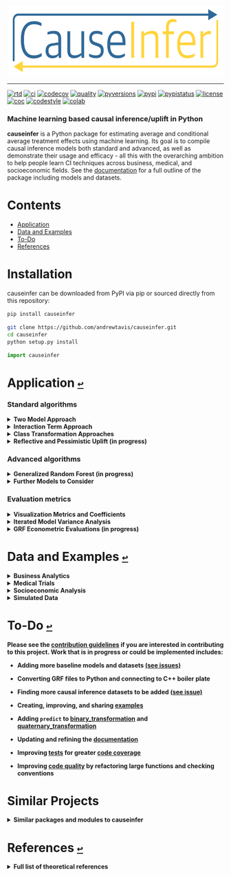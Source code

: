 <div align="center">
  <a href="https://github.com/andrewtavis/causeinfer"><img src="https://raw.githubusercontent.com/andrewtavis/causeinfer/main/resources/causeinfer_logo_transparent.png" width=612 height=164></a>
</div>

--------------------------------------

[![rtd](https://img.shields.io/readthedocs/causeinfer.svg?logo=read-the-docs)](http://causeinfer.readthedocs.io/en/latest/)
[![ci](https://img.shields.io/github/workflow/status/andrewtavis/causeinfer/CI?logo=github)](https://github.com/andrewtavis/causeinfer/actions?query=workflow%3ACI)
[![codecov](https://codecov.io/gh/andrewtavis/causeinfer/branch/main/graphs/badge.svg)](https://codecov.io/gh/andrewtavis/causeinfer)
[![quality](https://img.shields.io/codacy/grade/4ad05b30365d4097927d6f87ea273cf9?logo=codacy)](https://app.codacy.com/gh/andrewtavis/causeinfer/dashboard)
[![pyversions](https://img.shields.io/pypi/pyversions/causeinfer.svg?logo=python&logoColor=FFD43B&color=306998)](https://pypi.org/project/causeinfer/)
[![pypi](https://img.shields.io/pypi/v/causeinfer.svg?color=4B8BBE)](https://pypi.org/project/causeinfer/)
[![pypistatus](https://img.shields.io/pypi/status/causeinfer.svg)](https://pypi.org/project/causeinfer/)
[![license](https://img.shields.io/github/license/andrewtavis/causeinfer.svg)](https://github.com/andrewtavis/causeinfer/blob/main/LICENSE.txt)
[![coc](https://img.shields.io/badge/coc-Contributor%20Covenant-ff69b4.svg)](https://github.com/andrewtavis/causeinfer/blob/main/.github/CODE_OF_CONDUCT.md)
[![codestyle](https://img.shields.io/badge/code%20style-black-000000.svg)](https://github.com/psf/black)
[![colab](https://img.shields.io/badge/%20-Open%20in%20Colab-097ABB.svg?logo=google-colab&color=097ABB&labelColor=525252)](https://colab.research.google.com/github/andrewtavis/causeinfer)

### Machine learning based causal inference/uplift in Python

**causeinfer** is a Python package for estimating average and conditional average treatment effects using machine learning. Its goal is to compile causal inference models both standard and advanced, as well as demonstrate their usage and efficacy - all this with the overarching ambition to help people learn CI techniques across business, medical, and socioeconomic fields. See the [documentation](https://causeinfer.readthedocs.io/en/latest/index.html) for a full outline of the package including models and datasets.

# **Contents**<a id="contents"></a>
- [Application](#application)
- [Data and Examples](#data-and-examples)
- [To-Do](#to-do)
- [References](#references)

# Installation

causeinfer can be downloaded from PyPI via pip or sourced directly from this repository:

```bash
pip install causeinfer
```

```bash
git clone https://github.com/andrewtavis/causeinfer.git
cd causeinfer
python setup.py install
```

```python
import causeinfer
```

# Application [`↩`](#contents) <a id="application"></a>

### Standard algorithms

<details><summary><strong>Two Model Approach<strong></summary>
</p>

Separate models for treatment and control groups are trained and combined to derive average treatment effects (Hansotia, 2002).

```python
from causeinfer.standard_algorithms import TwoModel
from sklearn.ensemble import RandomForestClassifier

tm = TwoModel(
    treatment_model=RandomForestClassifier(**kwargs),
    control_model=RandomForestClassifier(**kwargs),
)
tm.fit(X=X_train, y=y_train, w=w_train)

# An array of predictions given a treatment and control model
tm_preds = tm.predict(X=X_test)
# An array of predicted treatment class probabilities given models
tm_probas = tm.predict_proba(X=X_test)
```

</p>
</details>

<details><summary><strong>Interaction Term Approach<strong></summary>
<p>

An interaction term between treatment and covariates is added to the data to allow for a basic single model application (Lo, 2002).

<div align="center">
  <img src="https://raw.githubusercontent.com/andrewtavis/causeinfer/main/resources/gh_images/interaction_term_data.png" width="720" height="282">
</div>

```python
from causeinfer.standard_algorithms import InteractionTerm
from sklearn.ensemble import RandomForestClassifier

it = InteractionTerm(model=RandomForestClassifier(**kwargs))
it.fit(X=X_train, y=y_train, w=w_train)

# An array of predictions given a treatment and control interaction term
it_preds = it.predict(X=X_test)
# An array of predicted treatment class probabilities given interaction terms
it_probas = it.predict_proba(X=X_test)
```

</p>
</details>

<details><summary><strong>Class Transformation Approaches<strong></summary>
<p>

Units are categorized into two or four classes to derive treatment effects from favorable class attributes (Lai, 2006; Kane, et al, 2014; Shaar, et al, 2016).

<div align="center">
  <img src="https://raw.githubusercontent.com/andrewtavis/causeinfer/main/resources/gh_images/new_known_unknown_classes.png" width="720" height="405">
</div>

```python
# Binary Class Transformation
from causeinfer.standard_algorithms import BinaryTransformation
from sklearn.ensemble import RandomForestRegressor

bt = BinaryTransformation(model=RandomForestRegressor(**kwargs), regularize=True)
bt.fit(X=X_train, y=y_train, w=w_train)

# An array of predicted probabilities (P(Favorable Class), P(Unfavorable Class))
bt_probas = bt.predict_proba(X=X_test)
```

```python
# Quaternary Class Transformation
from causeinfer.standard_algorithms import QuaternaryTransformation
from sklearn.ensemble import RandomForestRegressor

qt = QuaternaryTransformation(model=RandomForestRegressor(**kwargs), regularize=True)
qt.fit(X=X_train, y=y_train, w=w_train)

# An array of predicted probabilities (P(Favorable Class), P(Unfavorable Class))
qt_probas = qt.predict_proba(X=X_test)
```

</p>
</details>

<details><summary><strong>Reflective and Pessimistic Uplift (in progress)<strong></summary>
<p>

Weighted versions of the binary class transformation approach that are meant to dampen the original model's inherently noisy results (Shaar, et al, 2016).

```python
# Reflective Uplift Transformation
from causeinfer.standard_algorithms import ReflectiveUplift
from sklearn.ensemble import RandomForestRegressor

ru = ReflectiveUplift(model=RandomForestRegressor(**kwargs))
ru.fit(X=X_train, y=y_train, w=w_train)

# An array of predicted probabilities (P(Favorable Class), P(Unfavorable Class))
ru_probas = ru.predict_proba(X=X_test)
```

```python
# Pessimistic Uplift Transformation
from causeinfer.standard_algorithms import PessimisticUplift
from sklearn.ensemble import RandomForestRegressor

pu = PessimisticUplift(model=RandomForestRegressor(**kwargs))
pu.fit(X=X_train, y=y_train, w=w_train)

# An array of predicted probabilities (P(Favorable Class), P(Unfavorable Class))
pu_probas = pu.predict_proba(X=X_test)
```
</p>
</details>

### Advanced algorithms

<details><summary><strong>Generalized Random Forest (in progress)<strong></summary>
<p>

A wrapper application of honest causality based splitting random forests - via the R/C++ [grf](https://github.com/grf-labs/grf) (Athey, Tibshirani, and Wager, 2019).

```python
# Example code in progress
```

</p>
</details>

<details><summary><strong>Further Models to Consider<strong></summary>
<p>

- Under consideration for inclusion in causeinfer:
  - The X-Learner - Kunzel, et al (2019)
  - The R-Learner - Nie and Wager (2017)
  - Double Machine Learning - Chernozhukov, et al (2018)
  - Information Theory Trees/Forests - Soltys, et al (2015)

</p>
</details>

### Evaluation metrics
<details><summary><strong>Visualization Metrics and Coefficients<strong></summary>
<p>

Comparisons across stratified, ordered treatment response groups are used to derive model efficiency.

```python
from causeinfer.evaluation import plot_cum_gain, plot_qini

visual_eval_dict = {
    "y_test": y_test,
    "w_test": w_test,
    "two_model": tm_effects,
    "interaction_term": it_effects,
    "binary_trans": bt_effects,
    "quaternary_trans": qt_effects,
}

df_visual_eval = pd.DataFrame(visual_eval_dict, columns=visual_eval_dict.keys())
model_pred_cols = [
    col for col in visual_eval_dict.keys() if col not in ["y_test", "w_test"]
]
```

```python
fig, (ax1, ax2) = plt.subplots(ncols=2, sharey=False, figsize=(20, 5))

plot_cum_gain(
    df=df_visual_eval,
    n=100,
    models=models,
    percent_of_pop=True,
    outcome_col="y_test",
    treatment_col="w_test",
    normalize=True,
    random_seed=42,
    figsize=None,
    fontsize=20,
    axis=ax1,
    legend_metrics=True,
)

plot_qini(
    df=df_visual_eval,
    n=100,
    models=models,
    percent_of_pop=True,
    outcome_col="y_test",
    treatment_col="w_test",
    normalize=True,
    random_seed=42,
    figsize=None,
    fontsize=20,
    axis=ax2,
    legend_metrics=True,
)
```

Hillstrom Metrics
<p align="middle">
  <img src="https://raw.githubusercontent.com/andrewtavis/causeinfer/main/resources/gh_images/hillstrom_cum_effect.png" width="400" />
  <img src="https://raw.githubusercontent.com/andrewtavis/causeinfer/main/resources/gh_images/hillstrom_qini.png" width="400" />
</p>

CMF Microfinance Metrics
<p align="middle">
  <img src="https://raw.githubusercontent.com/andrewtavis/causeinfer/main/resources/gh_images/cmf_cum_effect.png" width="400" />
  <img src="https://raw.githubusercontent.com/andrewtavis/causeinfer/main/resources/gh_images/cmf_qini.png" width="400" />
</p>

<!---
```python
fig, (ax1, ax2) = plt.subplots(ncols=2, sharey=False, figsize=(20,5))

plot_cum_effect(df=df_visual_eval, n=100, models=models, percent_of_pop=False,
                outcome_col='y_test', treatment_col='w_test', random_seed=42,
                figsize=(10,5), fontsize=20, axis=ax1, legend_metrics=False)

plot_batch_responses(df=df_visual_eval, n=10, models=models,
                     outcome_col='y_test', treatment_col='w_test', normalize=False,
                     figsize=None, fontsize=15, axis=ax2)
```
<div align="center">
  <img src="https://raw.githubusercontent.com/andrewtavis/causeinfer/main/resources/visual_evaluation_effects_responses.png" width="1000" height="250">
</div>
-->
</p>
</details>

<details><summary><strong>Iterated Model Variance Analysis<strong></summary>
<p>

Quickly iterate models to derive their average effects and prediction variance. See a full example across all datasets and models in the following [notebook](https://github.com/andrewtavis/causeinfer/blob/main/examples/an_iterated_model_dataset_comparison.ipynb).

```python
from causeinfer.evaluation import iterate_model, eval_table

n = num_iterations
avg_preds, all_preds, avg_eval, eval_variance, eval_sd, all_evals = iterate_model(
    model=model,
    X_train=dataset_keys[dataset]["X_train"],
    y_train=dataset_keys[dataset]["y_train"],
    w_train=dataset_keys[dataset]["w_train"],
    X_test=dataset_keys[dataset]["X_test"],
    y_test=dataset_keys[dataset]["y_test"],
    w_test=dataset_keys[dataset]["w_test"],
    tau_test=None,
    n=n,
    pred_type="predict_proba",
    eval_type="qini",
    normalize_eval=False,
    notify_iter=n / 10,
)

model_eval_dict[dataset].update(
    {
        str(model)
        .split(".")[-1]
        .split(" ")[0]: {
            "avg_preds": avg_preds,
            "all_preds": all_preds,
            "avg_eval": avg_eval,
            "eval_variance": eval_variance,
            "eval_sd": eval_sd,
            "all_evals": all_evals,
        }
    }
)

df_model_eval = eval_table(model_eval_dict, variances=True, annotate_vars=True)

df_model_eval
```

|                  | TwoModel         | InteractionTerm  | BinaryTransformation | QuaternaryTransformation |
| :--------------- | :--------------- | :--------------- | :------------------- | :----------------------- |
| Hillstrom        | 3.541 ± 4.25**   | 3.533 ± 4.015**  | 2.197 ± 1.439*       | 1.483 ± 1.677*           |
| Mayo PBC         | -0.073 ± 0.114   | -0.135 ± 0.176   | -0.705 ± 0.125       | -0.310 ± 0.123           |
| CMF Microfinance | 16.262 ± 6.648** | 15.448 ± 4.115** | nan                  | nan                      |

</p>
</details>

<details><summary><strong>GRF Econometric Evaluations (in progress)<strong></summary>
<p>

Confidence intervals are created using GRF's honesty based, Gaussian asymptotic forest summations.

```python
# Example code in progress
```

</p>
</details>

# Data and Examples [`↩`](#contents) <a id="data-and-examples"></a>

<details><summary><strong>Business Analytics<strong></summary>
<p>

- [Hillstrom Email Marketing](https://blog.minethatdata.com/2008/03/minethatdata-e-mail-analytics-and-data.html)
  - Is directly downloaded and formatted with CauseInfer [(see script)](https://github.com/andrewtavis/causeinfer/blob/main/src/causeinfer/data/hillstrom.py)
  - [Example notebook](https://github.com/andrewtavis/causeinfer/blob/main/examples/business_hilstrom.ipynb)

```python
from causeinfer.data import hillstrom

hillstrom.download_hillstrom()
data_hillstrom = hillstrom.load_hillstrom(
    user_file_path="datasets/hillstrom.csv", format_covariates=True, normalize=True
)

df = pd.DataFrame(
    data_hillstrom["dataset_full"], columns=data_hillstrom["dataset_full_names"]
)
```

- [Criteo Uplift](https://ailab.criteo.com/criteo-uplift-prediction-dataset/)
  - Download and formatting script in progress
  - Example notebook to follow

</p>
</details>

<details><summary><strong>Medical Trials<strong></summary>
<p>

- [Mayo Clinic PBC](https://www.mayo.edu/research/documents/pbchtml/DOC-10027635)
  - Is directly downloaded and formatted with causeinfer [(see script)](https://github.com/andrewtavis/causeinfer/blob/main/src/causeinfer/data/mayo_pbc.py)
  - Also included in the [datasets directory](https://github.com/andrewtavis/causeinfer/blob/main/src/causeinfer/data/datasets) for direct download
  - [Example notebook](https://github.com/andrewtavis/causeinfer/blob/main/examples/medical_mayo_pbc.ipynb)

```python
from causeinfer.data import mayo_pbc

mayo_pbc.download_mayo_pbc()
data_mayo_pbc = mayo_pbc.load_mayo_pbc(
    user_file_path="datasets/mayo_pbc.text", format_covariates=True, normalize=True
)

df = pd.DataFrame(
    data_mayo_pbc["dataset_full"], columns=data_mayo_pbc["dataset_full_names"]
)
```

- [Pintilie Tamoxifen](https://onlinelibrary.wiley.com/doi/book/10.1002/9780470870709)
  - Accompanied the linked text, but is now unavailable. It is included in the [datasets directory](https://github.com/andrewtavis/causeinfer/blob/main/src/causeinfer/data/datasets) for direct download
  - Formatting script in progress
  - Example notebook to follow

</p>
</details>

<details><summary><strong>Socioeconomic Analysis<strong></summary>
<p>

- [CMF Microfinance](https://www.aeaweb.org/articles?id=10.1257/app.20130533)
  - Accompanied the linked text, but is now unavailable. It is included in the [datasets directory](https://github.com/andrewtavis/causeinfer/blob/main/src/causeinfer/data/datasets) for direct download
  - Is formatted with causeinfer [(see script)](https://github.com/andrewtavis/causeinfer/blob/main/src/causeinfer/data/cmf_micro.py)
  - [Example notebook](https://github.com/andrewtavis/causeinfer/blob/main/examples/socioeconomic_cmf_micro.ipynb)

```python
from causeinfer.data import cmf_micro

data_cmf_micro = cmf_micro.load_cmf_micro(
    user_file_path="datasets/cmf_micro", format_covariates=True, normalize=True
)

df = pd.DataFrame(
    data_cmf_micro["dataset_full"], columns=data_cmf_micro["dataset_full_names"]
)
```

- [Lalonde Job Training](https://users.nber.org/~rdehejia/data/.nswdata2.html)
  - Download and formatting script in progress
  - Example notebook to follow

</p>
</details>

<details><summary><strong>Simulated Data<strong></summary>
<p>

- Work is currently being done to add a data generator, thus allowing for theoretical tests with known treatment effects
- Example notebook to follow

</p>
</details>

# To-Do [`↩`](#contents) <a id="to-do"></a>

Please see the [contribution guidelines](https://github.com/andrewtavis/causeinfer/blob/main/.github/CONTRIBUTING.md) if you are interested in contributing to this project. Work that is in progress or could be implemented includes:

- Adding more baseline models and datasets [(see issues)](https://github.com/andrewtavis/causeinfer/issues)

- Converting GRF files to Python and connecting to C++ boiler plate

- Finding more causal inference datasets to be added [(see issue)](https://github.com/andrewtavis/causeinfer/issues/17)

- Creating, improving, and sharing [examples](https://github.com/andrewtavis/causeinfer/blob/main/examples)

- Adding `predict` to [binary_transformation](https://github.com/andrewtavis/causeinfer/blob/main/src/causeinfer/standard_algorithms/binary_transformation.py) and [quaternary_transformation](https://github.com/andrewtavis/causeinfer/blob/main/src/causeinfer/standard_algorithms/quaternary_transformation.py)

- Updating and refining the [documentation](https://causeinfer.readthedocs.io/en/latest/)

- Improving [tests](https://github.com/andrewtavis/causeinfer/blob/main/tests) for greater [code coverage](https://codecov.io/gh/andrewtavis/causeinfer)

- Improving [code quality](https://img.shields.io/codacy/grade/4ad05b30365d4097927d6f87ea273cf9?logo=codacy) by refactoring large functions and checking conventions

# Similar Projects
<details><summary><strong>Similar packages and modules to causeinfer<strong></summary>
<p>

<b>Python</b>

- https://github.com/uber/causalml
- https://github.com/Minyus/causallift
- https://github.com/maks-sh/scikit-uplift
- https://github.com/duketemon/pyuplift
- https://github.com/microsoft/EconML
- https://github.com/Microsoft/dowhy
- https://github.com/wayfair/pylift/
- https://github.com/jszymon/uplift_sklearn

<b>Other Languages</b>

- https://github.com/grf-labs/grf (R/C++)
- [https://github.com/soerenkuenzel/causalToolbox/X-Learner](https://github.com/soerenkuenzel/causalToolbox/blob/a06d81d74f4d575a8b34dc6b718db2778cfa0be9/R/XRF.R) (R/C++)
- https://github.com/xnie/rlearner (R)

</p>
</details>

# References [`↩`](#contents) <a id="references"></a>
<details><summary><strong>Full list of theoretical references<strong></summary>
<p>

<strong>Big Data and Machine Learning</strong>

- Athey, S. (2017). Beyond prediction: Using big data for policy problems. Science, Vol. 355, No. 6324, February 3, 2017, pp. 483-485.
- Athey, S. & Imbens, G. (2015). Machine Learning Methods for Estimating Heterogeneous Causal Effects. Draft version submitted April 5th, 2015, arXiv:1504.01132v1, pp. 1-25.
- Athey, S. & Imbens, G. (2019). Machine Learning Methods That Economists Should Know About. Annual Review of Economics, Vol. 11, August 2019, pp. 685-725.
- Chernozhukov, V. et al. (2018). Double/debiased machine learning for treatment and structural parameters. The Econometrics Journal, Vol. 21, No. 1, February 1, 2018, pp. C1–C68.
- Mullainathan, S. & Spiess, J. (2017). Machine Learning: An Applied Econometric Approach. Journal of Economic Perspectives, Vol. 31, No. 2, Spring 2017, pp. 87-106.

<strong>Causal Inference</strong>

- Athey, S. & Imbens, G. (2017). The State of Applied Econometrics: Causality and Policy Evaluation. Journal of Economic Perspectives, Vol. 31, No. 2, Spring 2017, pp. 3-32.
- Athey, S.,  Tibshirani, J. & Wager, S. (2019) Generalized random forests. The Annals of Statistics, Vol. 47, No. 2 (2019), pp. 1148-1178.
- Athey, S. & Wager, S. (2019). Efficient Policy Learning. Draft version submitted on 9 Feb 2017, last revised 16 Sep 2019, arXiv:1702.02896v5, pp. 1-10.
- Banerjee, A, et al. (2015) The Miracle of Microfinance? Evidence from a Randomized Evaluation. American Economic Journal: Applied Economics, Vol. 7, No. 1, January 1, 2015, pp. 22-53.
- Ding, P. & Li, F. (2018). Causal Inference: A Missing Data Perspective. Statistical Science, Vol. 33, No. 2, 2018, pp. 214-237.
- Farrell, M., Liang, T. & Misra S. (2018). Deep Neural Networks for Estimation and Inference: Application to Causal Effects and Other Semiparametric Estimands. Draft version submitted December 2018, arXiv:1809.09953, pp. 1-54.
- Gutierrez, P. & Gérardy, JY. (2016). Causal Inference and Uplift Modeling: A review of the literature. JMLR: Workshop and Conference Proceedings 67, 2016, pp. 1–14.
- Hitsch, G J. & Misra, S. (2018). Heterogeneous Treatment Effects and Optimal Targeting Policy Evaluation. January 28, 2018, Available at SSRN: ssrn.com/abstract=3111957 or dx.doi.org/10.2139/ssrn.3111957, pp. 1-64.
- Powers, S. et al. (2018). Some methods for heterogeneous treatment effect estimation in high dimensions. Statistics in Medicine, Vol. 37, No. 11, May 20, 2018, pp. 1767-1787.
- Rosenbaum, P. & Rubin, D. (1983). The central role of the propensity score in observational studies for causal effects. Biometrika, Vol. 70, pp. 41-55.
- Sekhon, J. (2007). The Neyman-Rubin Model of Causal Inference and Estimation via Matching Methods. The Oxford Handbook of Political Methodology, Winter 2017, pp. 1-46.
- Wager, S. & Athey, S. (2018). Estimation and Inference of Heterogeneous Treatment Effects using Random Forests. Journal of the American Statistical Association, Vol. 113, 2018 - Issue 523, pp. 1228-1242.

<strong>Uplift</strong>

- Devriendt, F. et al. (2018). A Literature Survey and Experimental Evaluation of the State-of-the-Art in Uplift Modeling: A Stepping Stone Toward the Development of Prescriptive Analytics. Big Data, Vol. 6, No. 1, March 1, 2018, pp. 1-29. Codes found at: data-lab.be/downloads.php.
- Hansotia, B. & Rukstales, B. (2002). Incremental value modeling. Journal of Interactive Marketing, Vol. 16, No. 3, Summer 2002, pp. 35-46.
- Haupt, J., Jacob, D., Gubela, R. & Lessmann, S. (2019). Affordable Uplift: Supervised Randomization in Controlled Experiments. Draft version submitted on October 1, 2019, arXiv:1910.00393v1, pp. 1-15.
- Jaroszewicz, S. & Rzepakowski, P. (2014). Uplift modeling with survival data. Workshop on Health Informatics (HI-KDD) New York City, August 2014, pp. 1-8.
- Jaśkowski, M. & Jaroszewicz, S. (2012). Uplift modeling for clinical trial data. In: ICML, 2012, Workshop on machine learning for clinical data analysis. Edinburgh, Scotland, June 2012, 1-8.
- Kane, K.,  Lo, VSY. & Zheng, J. (2014). Mining for the truly responsive customers and prospects using true-lift modeling: Comparison of new and existing methods. Journal of Marketing Analytics, Vol. 2, No. 4, December 2014, pp 218–238.
- Lai, L.Y.-T. (2006). Influential marketing: A new direct marketing strategy addressing the existence of voluntary buyers. Master of Science thesis, Simon Fraser University School of Computing Science, Burnaby, BC, Canada, pp. 1-68.
- Lo, VSY. (2002). The true lift model: a novel data mining approach to response modeling in database marketing. SIGKDD Explor 4(2), pp. 78–86.
- Lo, VSY. & Pachamanova, D. (2016). From predictive uplift modeling to prescriptive uplift analytics: A practical approach to treatment optimization while accounting for estimation risk. Journal of Marketing Analytics Vol. 3, No. 2, pp. 79–95.
- Radcliffe N.J. & Surry, P.D. (1999). Differential response analysis: Modeling true response by isolating the effect of a single action. In Proceedings of Credit Scoring and Credit Control VI. Credit Research Centre, University of Edinburgh Management School.
- Radcliffe N.J. & Surry, P.D. (2011). Real-World Uplift Modelling with Significance-Based Uplift Trees. Technical Report TR-2011-1, Stochastic Solutions, 2011, pp. 1-33.
- Rzepakowski, P. & Jaroszewicz, S. (2012). Decision trees for uplift modeling with single and multiple treatments. Knowledge and Information Systems, Vol. 32, pp. 303–327.
- Rzepakowski, P. & Jaroszewicz, S. (2012). Uplift modeling in direct marketing. Journal of Telecommunications and Information Technology, Vol. 2, 2012, pp. 43–50.
- Rudaś, K. & Jaroszewicz, S. (2018). Linear regression for uplift modeling. Data Mining and Knowledge Discovery, Vol. 32, No. 5, September 2018, pp. 1275–1305.
- Shaar, A., Abdessalem, T. and Segard, O (2016). “Pessimistic Uplift Modeling”. ACM SIGKDD, August 2016, San Francisco, California, USA.
- Sołtys, M., Jaroszewicz, S. & Rzepakowski, P. (2015). Ensemble methods for uplift modeling. Data Mining and Knowledge Discovery, Vol. 29, No. 6, November 2015,  pp. 1531–1559.

</p>
</details>
